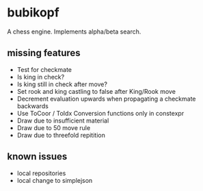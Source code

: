 # bubikopf
A chess engine. Implements alpha/beta search.

## missing features
- Test for checkmate
- Is king in check?
- Is king still in check after move?
- Set rook and king castling to false after King/Rook move
- Decrement evaluation upwards when propagating a checkmate backwards
- Use ToCoor / ToIdx Conversion functions only in constexpr
- Draw due to insufficient material
- Draw due to 50 move rule
- Draw due to threefold repitition

## known issues
- local repositories
- local change to simplejson
